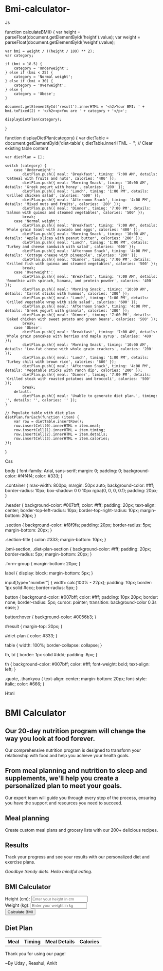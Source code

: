 # Bmi-calculator-

Js 



function calculateBMI() {
    var height = parseFloat(document.getElementById('height').value);
    var weight = parseFloat(document.getElementById('weight').value);

    var bmi = weight / ((height / 100) ** 2);
    var category;

    if (bmi < 18.5) {
        category = 'Underweight';
    } else if (bmi < 25) {
        category = 'Normal weight';
    } else if (bmi < 30) {
        category = 'Overweight';
    } else {
        category = 'Obese';
    }

    document.getElementById('result').innerHTML = '<h2>Your BMI: ' + bmi.toFixed(2) + '</h2><p>You are ' + category + '</p>';

    displayDietPlan(category);
}

function displayDietPlan(category) {
    var dietTable = document.getElementById('diet-table');
    dietTable.innerHTML = ''; // Clear existing table content

    var dietPlan = [];

    switch (category) {
        case 'Underweight':
            dietPlan.push({ meal: 'Breakfast', timing: '7:00 AM', details: 'Oatmeal with fruits and nuts', calories: '400' });
            dietPlan.push({ meal: 'Morning Snack', timing: '10:00 AM', details: 'Greek yogurt with honey', calories: '200' });
            dietPlan.push({ meal: 'Lunch', timing: '1:00 PM', details: 'Grilled chicken salad', calories: '600' });
            dietPlan.push({ meal: 'Afternoon Snack', timing: '4:00 PM', details: 'Mixed nuts and fruits', calories: '200' });
            dietPlan.push({ meal: 'Dinner', timing: '7:00 PM', details: 'Salmon with quinoa and steamed vegetables', calories: '500' });
            break;
        case 'Normal weight':
            dietPlan.push({ meal: 'Breakfast', timing: '7:00 AM', details: 'Whole grain toast with avocado and eggs', calories: '400' });
            dietPlan.push({ meal: 'Morning Snack', timing: '10:00 AM', details: 'Apple slices with peanut butter', calories: '200' });
            dietPlan.push({ meal: 'Lunch', timing: '1:00 PM', details: 'Turkey and cheese sandwich with salad', calories: '600' });
            dietPlan.push({ meal: 'Afternoon Snack', timing: '4:00 PM', details: 'Cottage cheese with pineapple', calories: '200' });
            dietPlan.push({ meal: 'Dinner', timing: '7:00 PM', details: 'Grilled fish with quinoa and steamed vegetables', calories: '500' });
            break;
        case 'Overweight':
            dietPlan.push({ meal: 'Breakfast', timing: '7:00 AM', details: 'Smoothie with spinach, banana, and protein powder', calories: '400' });
            dietPlan.push({ meal: 'Morning Snack', timing: '10:00 AM', details: 'Carrot sticks with hummus', calories: '200' });
            dietPlan.push({ meal: 'Lunch', timing: '1:00 PM', details: 'Grilled vegetable wrap with side salad', calories: '600' });
            dietPlan.push({ meal: 'Afternoon Snack', timing: '4:00 PM', details: 'Greek yogurt with granola', calories: '200' });
            dietPlan.push({ meal: 'Dinner', timing: '7:00 PM', details: 'Baked chicken with sweet potato and green beans', calories: '500' });
            break;
        case 'Obese':
            dietPlan.push({ meal: 'Breakfast', timing: '7:00 AM', details: 'Whole grain pancakes with berries and maple syrup', calories: '400' });
            dietPlan.push({ meal: 'Morning Snack', timing: '10:00 AM', details: 'Low-fat cheese with whole grain crackers', calories: '200' });
            dietPlan.push({ meal: 'Lunch', timing: '1:00 PM', details: 'Turkey chili with brown rice', calories: '600' });
            dietPlan.push({ meal: 'Afternoon Snack', timing: '4:00 PM', details: 'Vegetable sticks with ranch dip', calories: '200' });
            dietPlan.push({ meal: 'Dinner', timing: '7:00 PM', details: 'Grilled steak with roasted potatoes and broccoli', calories: '500' });
            break;
        default:
            dietPlan.push({ meal: 'Unable to generate diet plan.', timing: '', details: '', calories: '' });
    }

    // Populate table with diet plan
    dietPlan.forEach(function (item) {
        var row = dietTable.insertRow();
        row.insertCell(0).innerHTML = item.meal;
        row.insertCell(1).innerHTML = item.timing;
        row.insertCell(2).innerHTML = item.details;
        row.insertCell(3).innerHTML = item.calories;
    });
}





Css


body {
    font-family: Arial, sans-serif;
    margin: 0;
    padding: 0;
    background-color: #f4f4f4;
    color: #333;
}

.container {
    max-width: 800px;
    margin: 50px auto;
    background-color: #fff;
    border-radius: 10px;
    box-shadow: 0 0 10px rgba(0, 0, 0, 0.1);
    padding: 20px;
}

.header {
    background-color: #007bff;
    color: #fff;
    padding: 20px;
    text-align: center;
    border-top-left-radius: 10px;
    border-top-right-radius: 10px;
    margin-bottom: 20px;
}

.section {
    background-color: #f8f9fa;
    padding: 20px;
    border-radius: 5px;
    margin-bottom: 20px;
}

.section-title {
    color: #333;
    margin-bottom: 10px;
}

.bmi-section, .diet-plan-section {
    background-color: #fff;
    padding: 20px;
    border-radius: 5px;
    margin-bottom: 20px;
}

.form-group {
    margin-bottom: 20px;
}

label {
    display: block;
    margin-bottom: 5px;
}

input[type="number"] {
    width: calc(100% - 22px);
    padding: 10px;
    border: 1px solid #ccc;
    border-radius: 5px;
}

button {
    background-color: #007bff;
    color: #fff;
    padding: 10px 20px;
    border: none;
    border-radius: 5px;
    cursor: pointer;
    transition: background-color 0.3s ease;
}

button:hover {
    background-color: #0056b3;
}

#result {
    margin-top: 20px;
}

#diet-plan {
    color: #333;
}

table {
    width: 100%;
    border-collapse: collapse;
}

th, td {
    border: 1px solid #ddd;
    padding: 8px;
}

th {
    background-color: #007bff;
    color: #fff;
    font-weight: bold;
    text-align: left;
}

.quote, .thankyou {
    text-align: center;
    margin-bottom: 20px;
    font-style: italic;
    color: #666;
}






Html





<!DOCTYPE html>
<html lang="en">
<head>
    <meta charset="UTF-8">
    <meta name="viewport" content="width=device-width, initial-scale=1.0">
    <title>BMI Calculator</title>
    <link rel="stylesheet" href="styles.css">
</head>
<body>
<div class="container">
    <div class="header">
        <h1>BMI Calculator</h1>
    </div>
    <div class="section">
        <h2 class="section-title">Our 20-day nutrition program will change the way you look at food forever.</h2>
        <p>Our comprehensive nutrition program is designed to transform your relationship with food and help you achieve your health goals.</p>
    </div>
    <div class="section">
        <h2 class="section-title">From meal planning and nutrition to sleep and supplements, we'll help you create a personalized plan to meet your goals.</h2>
        <p>Our expert team will guide you through every step of the process, ensuring you have the support and resources you need to succeed.</p>
    </div>
    <div class="section">
        <h2 class="section-title">Meal planning</h2>
        <p>Create custom meal plans and grocery lists with our 200+ delicious recipes.</p>
    </div>
    <div class="section">
        <h2 class="section-title">Results</h2>
        <p>Track your progress and see your results with our personalized diet and exercise plans.</p>
    </div>
    <div class="quote">
        <p><em>Goodbye trendy diets. Hello mindful eating.</em></p>
    </div>
    <div class="bmi-section">
        <h2 class="section-title">BMI Calculator</h2>
        <form id="bmi-form">
            <div class="form-group">
                <label for="height">Height (cm):</label>
                <input type="number" id="height" placeholder="Enter your height in cm">
            </div>
            <div class="form-group">
                <label for="weight">Weight (kg):</label>
                <input type="number" id="weight" placeholder="Enter your weight in kg">
            </div>
            <button type="button" onclick="calculateBMI()">Calculate BMI</button>
        </form>
        <div id="result"></div>
    </div>
    <div class="diet-plan-section">
        <h2 class="section-title">Diet Plan</h2>
        <div id="diet-plan">
            <table id="diet-table">
                <tr>
                    <th>Meal</th>
                    <th>Timing</th>
                    <th>Meal Details</th>
                    <th>Calories</th>
                </tr>
            </table>
        </div>
    </div>
</div>
  <div class="thankyou">
        <p>Thank you for using our page! </p>
~By Uday , Reashul, Ankit 
    </div>
<script src="script.js"></script>
</body>
</html>
